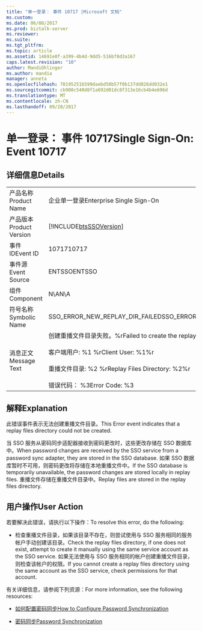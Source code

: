 ```yaml
---
title: "单一登录： 事件 10717 |Microsoft 文档"
ms.custom: 
ms.date: 06/08/2017
ms.prod: biztalk-server
ms.reviewer: 
ms.suite: 
ms.tgt_pltfrm: 
ms.topic: article
ms.assetid: 14691e0f-a399-4b4d-9dd5-516bf8d3a167
caps.latest.revision: "10"
author: MandiOhlinger
ms.author: mandia
manager: anneta
ms.openlocfilehash: 70195251b599daebd50b57f0b137dd026dd032e1
ms.sourcegitcommit: cb908c540d8f1a692d01dc8f313e16cb4b4e696d
ms.translationtype: MT
ms.contentlocale: zh-CN
ms.lasthandoff: 09/20/2017
---
```

# <a name="single-sign-on-event-10717"></a><span data-ttu-id="391e0-102">单一登录： 事件 10717</span><span class="sxs-lookup"><span data-stu-id="391e0-102">Single Sign-On: Event 10717</span></span>
## <a name="details"></a><span data-ttu-id="391e0-103">详细信息</span><span class="sxs-lookup"><span data-stu-id="391e0-103">Details</span></span>  
  
|||  
|-|-|  
|<span data-ttu-id="391e0-104">产品名称</span><span class="sxs-lookup"><span data-stu-id="391e0-104">Product Name</span></span>|<span data-ttu-id="391e0-105">企业单一登录</span><span class="sxs-lookup"><span data-stu-id="391e0-105">Enterprise Single Sign-On</span></span>|  
|<span data-ttu-id="391e0-106">产品版本</span><span class="sxs-lookup"><span data-stu-id="391e0-106">Product Version</span></span>|[!INCLUDE[btsSSOVersion](../includes/btsssoversion-md.md)]|  
|<span data-ttu-id="391e0-107">事件 ID</span><span class="sxs-lookup"><span data-stu-id="391e0-107">Event ID</span></span>|<span data-ttu-id="391e0-108">10717</span><span class="sxs-lookup"><span data-stu-id="391e0-108">10717</span></span>|  
|<span data-ttu-id="391e0-109">事件源</span><span class="sxs-lookup"><span data-stu-id="391e0-109">Event Source</span></span>|<span data-ttu-id="391e0-110">ENTSSO</span><span class="sxs-lookup"><span data-stu-id="391e0-110">ENTSSO</span></span>|  
|<span data-ttu-id="391e0-111">组件</span><span class="sxs-lookup"><span data-stu-id="391e0-111">Component</span></span>|<span data-ttu-id="391e0-112">N\A</span><span class="sxs-lookup"><span data-stu-id="391e0-112">N\A</span></span>|  
|<span data-ttu-id="391e0-113">符号名称</span><span class="sxs-lookup"><span data-stu-id="391e0-113">Symbolic Name</span></span>|<span data-ttu-id="391e0-114">SSO_ERROR_NEW_REPLAY_DIR_FAILED</span><span class="sxs-lookup"><span data-stu-id="391e0-114">SSO_ERROR_NEW_REPLAY_DIR_FAILED</span></span>|  
|<span data-ttu-id="391e0-115">消息正文</span><span class="sxs-lookup"><span data-stu-id="391e0-115">Message Text</span></span>|<span data-ttu-id="391e0-116">创建重播文件目录失败。%r</span><span class="sxs-lookup"><span data-stu-id="391e0-116">Failed to create the replay files directory.%r</span></span><br /><br /> <span data-ttu-id="391e0-117">客户端用户: %1 %r</span><span class="sxs-lookup"><span data-stu-id="391e0-117">Client User: %1%r</span></span><br /><br /> <span data-ttu-id="391e0-118">重播文件目录: %2 %r</span><span class="sxs-lookup"><span data-stu-id="391e0-118">Replay Files Directory: %2%r</span></span><br /><br /> <span data-ttu-id="391e0-119">错误代码： %3</span><span class="sxs-lookup"><span data-stu-id="391e0-119">Error Code: %3</span></span>|  
  
## <a name="explanation"></a><span data-ttu-id="391e0-120">解释</span><span class="sxs-lookup"><span data-stu-id="391e0-120">Explanation</span></span>  
 <span data-ttu-id="391e0-121">此错误事件表示无法创建重播文件目录。</span><span class="sxs-lookup"><span data-stu-id="391e0-121">This Error event indicates that a replay files directory could not be created.</span></span>  
  
 <span data-ttu-id="391e0-122">当 SSO 服务从密码同步适配器接收到密码更改时，这些更改存储在 SSO 数据库中。</span><span class="sxs-lookup"><span data-stu-id="391e0-122">When password changes are received by the SSO service from a password sync adapter, they are stored in the SSO database.</span></span> <span data-ttu-id="391e0-123">如果 SSO 数据库暂时不可用，则密码更改将存储在本地重播文件中。</span><span class="sxs-lookup"><span data-stu-id="391e0-123">If the SSO database is temporarily unavailable, the password changes are stored locally in replay files.</span></span> <span data-ttu-id="391e0-124">重播文件存储在重播文件目录中。</span><span class="sxs-lookup"><span data-stu-id="391e0-124">Replay files are stored in the replay files directory.</span></span>  
  
## <a name="user-action"></a><span data-ttu-id="391e0-125">用户操作</span><span class="sxs-lookup"><span data-stu-id="391e0-125">User Action</span></span>  
 <span data-ttu-id="391e0-126">若要解决此错误，请执行以下操作：</span><span class="sxs-lookup"><span data-stu-id="391e0-126">To resolve this error, do the following:</span></span>  
  
-   <span data-ttu-id="391e0-127">检查重播文件目录，如果该目录不存在，则尝试使用与 SSO 服务相同的服务帐户手动创建该目录。</span><span class="sxs-lookup"><span data-stu-id="391e0-127">Check the replay files directory, if one does not exist, attempt to create it manually using the same service account as the SSO service.</span></span> <span data-ttu-id="391e0-128">如果无法使用与 SSO 服务相同的帐户创建重播文件目录，则检查该帐户的权限。</span><span class="sxs-lookup"><span data-stu-id="391e0-128">If you cannot create a replay files directory using the same account as the SSO service, check permissions for that account.</span></span>  
  
 <span data-ttu-id="391e0-129">有关详细信息，请参阅下列资源：</span><span class="sxs-lookup"><span data-stu-id="391e0-129">For more information, see the following resources:</span></span>  
  
-   [<span data-ttu-id="391e0-130">如何配置密码同步</span><span class="sxs-lookup"><span data-stu-id="391e0-130">How to Configure Password Synchronization</span></span>](../core/how-to-configure-password-synchronization.md)  
  
-   [<span data-ttu-id="391e0-131">密码同步</span><span class="sxs-lookup"><span data-stu-id="391e0-131">Password Synchronization</span></span>](../core/password-synchronization2.md)
